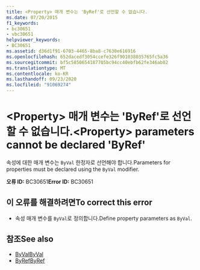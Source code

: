 ```yaml
---
title: <Property> 매개 변수는 'ByRef'로 선언할 수 없습니다.
ms.date: 07/20/2015
f1_keywords:
- bc30651
- vbc30651
helpviewer_keywords:
- BC30651
ms.assetid: d36d1f91-6703-4465-8ba8-c7630e616916
ms.openlocfilehash: 652dacedf3054ccefe326f901038035765fc5a36
ms.sourcegitcommit: bf5c5850654187705bc94cc40ebfb62fe346ab02
ms.translationtype: MT
ms.contentlocale: ko-KR
ms.lasthandoff: 09/23/2020
ms.locfileid: "91069274"
---
```

# <a name="property-parameters-cannot-be-declared-byref"></a><span data-ttu-id="d4110-102">\<Property> 매개 변수는 'ByRef'로 선언할 수 없습니다.</span><span class="sxs-lookup"><span data-stu-id="d4110-102">\<Property> parameters cannot be declared 'ByRef'</span></span>

<span data-ttu-id="d4110-103">속성에 대한 매개 변수는 `ByVal` 한정자로 선언해야 합니다.</span><span class="sxs-lookup"><span data-stu-id="d4110-103">Parameters for properties must be declared using the `ByVal` modifier.</span></span>  
  
 <span data-ttu-id="d4110-104">**오류 ID:** BC30651</span><span class="sxs-lookup"><span data-stu-id="d4110-104">**Error ID:** BC30651</span></span>  
  
## <a name="to-correct-this-error"></a><span data-ttu-id="d4110-105">이 오류를 해결하려면</span><span class="sxs-lookup"><span data-stu-id="d4110-105">To correct this error</span></span>  
  
- <span data-ttu-id="d4110-106">속성 매개 변수를 `ByVal`로 정의합니다.</span><span class="sxs-lookup"><span data-stu-id="d4110-106">Define property parameters as `ByVal`.</span></span>  
  
## <a name="see-also"></a><span data-ttu-id="d4110-107">참조</span><span class="sxs-lookup"><span data-stu-id="d4110-107">See also</span></span>

- [<span data-ttu-id="d4110-108">ByVal</span><span class="sxs-lookup"><span data-stu-id="d4110-108">ByVal</span></span>](../language-reference/modifiers/byval.md)
- [<span data-ttu-id="d4110-109">ByRef</span><span class="sxs-lookup"><span data-stu-id="d4110-109">ByRef</span></span>](../language-reference/modifiers/byref.md)
